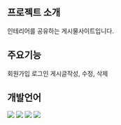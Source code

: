 ## 프로젝트 소개
인테리어를 공유하는 게시물사이트입니다.

## 주요기능
회원가입
로그인
게시글작성, 수정, 삭제

## 개발언어 
<img src="https://img.shields.io/badge/React-61DAFB?style=for-the-badge&logo=React&logoColor=black">
<img src="https://img.shields.io/badge/Css-1572B6?style=for-the-badge&logo=Css&logoColor=white">
<img src="https://img.shields.io/badge/Redux-764ABC?style=for-the-badge&logo=Redux&logoColor=purple">
<img src="https://img.shields.io/badge/Firebase-FFCA28?style=flat-square&logo=firebase&logoColor=white"/>
